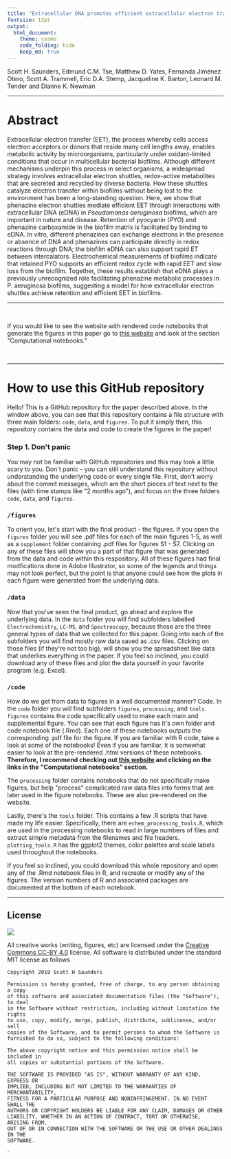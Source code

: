 ```yaml
---
title: "Extracellular DNA promotes efficient extracellular electron transfer by pyocyanin in *Pseudomonas aeruginosa* biofilms."
fontsize: 12pt
output:
  html_document:
    theme: cosmo
    code_folding: hide
    keep_md: true
---
```


Scott H. Saunders, Edmund C.M. Tse, Matthew D. Yates, Fernanda Jiménez Otero, Scott A. Trammell, Eric D.A. Stemp, Jacqueline K. Barton, Leonard M. Tender and Dianne K. Newman

--------

# Abstract

Extracellular electron transfer (EET), the process whereby cells access electron acceptors or donors that reside many cell lengths away, enables metabolic activity by microorganisms, particularly under oxidant-limited conditions that occur in multicellular bacterial biofilms. Although different mechanisms underpin this process in select organisms, a widespread strategy involves extracellular electron shuttles, redox-active metabolites that are secreted and recycled by diverse bacteria. How these shuttles catalyze electron transfer within biofilms without being lost to the environment has been a long-standing question. Here, we show that phenazine electron shuttles mediate efficient EET through interactions with extracellular DNA (eDNA) in *Pseudomonas aeruginosa* biofilms, which are important in nature and disease. Retention of pyocyanin (PYO) and phenazine carboxamide in the biofilm matrix is facilitated by binding to eDNA. In vitro, different phenazines can exchange electrons in the presence or absence of DNA and phenazines can participate directly in redox reactions through DNA; the biofilm eDNA can also support rapid ET between intercalators. Electrochemical measurements of biofilms indicate that retained PYO supports an efficient redox cycle with rapid EET and slow loss from the biofilm. Together, these results establish that eDNA plays a previously unrecognized role facilitating phenazine metabolic processes in P. aeruginosa biofilms, suggesting a model for how extracellular electron shuttles achieve retention and efficient EET in biofilms. 

--------

<br>

If you would like to see the website with rendered code notebooks that generate the figures in this paper go to [this website](https://dkn-lab.github.io/phz_eDNA_2019/) and look at the section "Computational notebooks."

<br>

-----

# How to use this GitHub repository

Hello! This is a GitHub repository for the paper described above. In the window above, you can see that this repository contains a file structure with three main folders: `code`, `data`, and `figures`. To put it simply then, this repository contains the data and code to create the figures in the paper!

### Step 1. Don't panic

You may not be familiar with GitHub repositories and this may look a little scary to you. Don't panic - you can still understand this repository without understanding the underlying code or every single file. First, don't worry about the commit messages, which are the short pieces of text next to the files (with time stamps like "2 months ago"), and focus on the three folders `code`, `data`, and `figures`. 

### `/figures`

To orient you, let's start with the final product - the figures. If you open the `figures` folder you will see .pdf files for each of the main figures 1-5, as well as a `supplement` folder containing .pdf files for figures S1 - S7. Clicking on any of these files will show you a part of that figure that was generated from the data and code within this respository. All of these figures had final modfications done in Adobe Illustrator, so some of the legends and things may not look perfect, but the point is that anyone could see how the plots in each figure were generated from the underlying data. 

### `/data`

Now that you've seen the final product, go ahead and explore the underlying data. In the `data` folder you will find subfolders labelled `Electrochemistry`, `LC-MS`, and `Spectroscopy`, because those are the three general types of data that we collected for this paper. Going into each of the subfolders you will find mostly raw data saved as .csv files. Clicking on those files (if they're not too big), will show you the spreadsheet like data that underlies everything in the paper. If you feel so inclined, you could download any of these files and plot the data yourself in your favorite program (e.g. Excel). 

### `/code`

How do we get from data to figures in a well documented manner? Code. In the `code` folder you will find subfolders `figures`, `processing`, and `tools`. `figures` contains the code specifically used to make each main and supplemental figure. You can see that each figure has it's own folder and code notebook file (.Rmd). Each one of these notebooks outputs the corresponding .pdf file for the figure. If you are familiar with R code, take a look at some of the notebooks! Even if you are familiar, it is somewhat easier to look at the pre-rendered .html versions of these notebooks. **Therefore, I recommend checking out [this website](https://dkn-lab.github.io/phz_eDNA_2019/) and clicking on the links in the "Computational notebooks" section.**

The `processing` folder contains notebooks that do not specifically make figures, but help "process" complicated raw data files into forms that are later used in the figure notebooks. These are also pre-rendered on the website. 

Lastly, there's the `tools` folder. This contains a few .R scripts that have made my life easier. Specifically, there are `echem_processing_tools.R`, which are used in the processing notebooks to read in large numbers of files and extract simple metadata from the filenames and file headers. `plotting_tools.R` has the ggplot2 themes, color palettes and scale labels used throughout the notebooks. 

If you feel so inclined, you could download this whole repository and open any of the .Rmd notebook files in R, and recreate or modify any of the figures. The version numbers of R and associated packages are documented at the bottom of each notebook. 


--------

## License
![](https://licensebuttons.net/l/by/3.0/88x31.png)

All creative works (writing, figures, etc) are licensed under the [Creative
Commons CC-BY 4.0](https://creativecommons.org/licenses/by/4.0/) license. All software is distributed under the standard MIT license as follows

```
Copyright 2019 Scott H Saunders 

Permission is hereby granted, free of charge, to any person obtaining a copy
of this software and associated documentation files (the "Software"), to deal
in the Software without restriction, including without limitation the rights
to use, copy, modify, merge, publish, distribute, sublicense, and/or sell
copies of the Software, and to permit persons to whom the Software is
furnished to do so, subject to the following conditions:

The above copyright notice and this permission notice shall be included in
all copies or substantial portions of the Software.

THE SOFTWARE IS PROVIDED "AS IS", WITHOUT WARRANTY OF ANY KIND, EXPRESS OR
IMPLIED, INCLUDING BUT NOT LIMITED TO THE WARRANTIES OF MERCHANTABILITY,
FITNESS FOR A PARTICULAR PURPOSE AND NONINFRINGEMENT. IN NO EVENT SHALL THE
AUTHORS OR COPYRIGHT HOLDERS BE LIABLE FOR ANY CLAIM, DAMAGES OR OTHER
LIABILITY, WHETHER IN AN ACTION OF CONTRACT, TORT OR OTHERWISE, ARISING FROM,
OUT OF OR IN CONNECTION WITH THE SOFTWARE OR THE USE OR OTHER DEALINGS IN THE
SOFTWARE.
```
`

